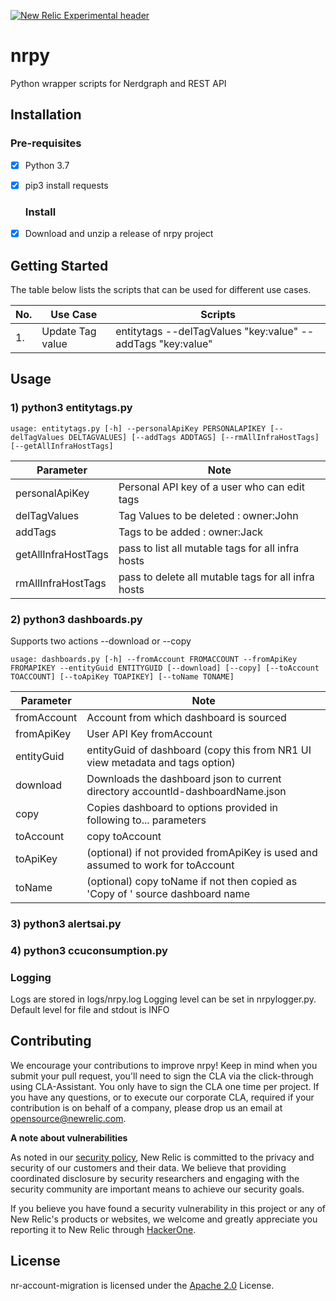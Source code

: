 [![New Relic Experimental header](https://github.com/newrelic/opensource-website/raw/master/src/images/categories/Experimental.png)](https://opensource.newrelic.com/oss-category/#new-relic-experimental)

# nrpy

Python wrapper scripts for Nerdgraph and REST API

## Installation

### Pre-requisites

- [x] Python 3.7
- [x] pip3 install requests

  ### Install

- [x] Download and unzip a release of nrpy project

## Getting Started

The table below lists the scripts that can be used for different use cases.

No. | Use Case         | Scripts
--- | ---------------- | -----------------------------------------------------------
1.  | Update Tag value | entitytags --delTagValues "key:value" --addTags "key:value"

## Usage

### 1) python3 entitytags.py

`usage: entitytags.py [-h] --personalApiKey PERSONALAPIKEY [--delTagValues DELTAGVALUES] [--addTags ADDTAGS] [--rmAllInfraHostTags] [--getAllInfraHostTags]`

Parameter           | Note
------------------- | ---------------------------------------------------
personalApiKey      | Personal API key of a user who can edit tags
delTagValues        | Tag Values to be deleted : owner:John
addTags             | Tags to be added : owner:Jack
getAllInfraHostTags | pass to list all mutable tags for all infra hosts
rmAllInfraHostTags  | pass to delete all mutable tags for all infra hosts

### 2) python3 dashboards.py

Supports two actions --download or --copy

`usage: dashboards.py [-h] --fromAccount FROMACCOUNT --fromApiKey FROMAPIKEY --entityGuid ENTITYGUID [--download] [--copy] [--toAccount TOACCOUNT] [--toApiKey TOAPIKEY] [--toName TONAME]`

Parameter   | Note
----------- | -------------------------------------------------------------------------------
fromAccount | Account from which dashboard is sourced
fromApiKey  | User API Key fromAccount
entityGuid  | entityGuid of dashboard (copy this from NR1 UI view metadata and tags option)
download    | Downloads the dashboard json to current directory accountId-dashboardName.json
copy        | Copies dashboard to options provided in following to... parameters
toAccount   | copy toAccount
toApiKey    | (optional) if not provided fromApiKey is used and assumed to work for toAccount
toName      | (optional) copy toName if not then copied as 'Copy of ' source dashboard name

### 3) python3 alertsai.py


### 4) python3 ccuconsumption.py


### Logging

Logs are stored in logs/nrpy.log Logging level can be set in nrpylogger.py. Default level for file and stdout is INFO

## Contributing

We encourage your contributions to improve nrpy! Keep in mind when you submit your pull request, you'll need to sign the CLA via the click-through using CLA-Assistant. You only have to sign the CLA one time per project. If you have any questions, or to execute our corporate CLA, required if your contribution is on behalf of a company, please drop us an email at opensource@newrelic.com.

**A note about vulnerabilities**

As noted in our [security policy](../../security/policy), New Relic is committed to the privacy and security of our customers and their data. We believe that providing coordinated disclosure by security researchers and engaging with the security community are important means to achieve our security goals.

If you believe you have found a security vulnerability in this project or any of New Relic's products or websites, we welcome and greatly appreciate you reporting it to New Relic through [HackerOne](https://hackerone.com/newrelic).

## License

nr-account-migration is licensed under the [Apache 2.0](http://apache.org/licenses/LICENSE-2.0.txt) License.
